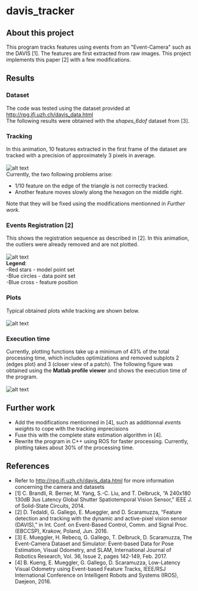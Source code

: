# davis_tracker
## About this project
This program tracks features using events from an "Event-Camera" such as the DAVIS [1]. The features are first extracted from raw images. This project implements this paper [2] with a few modifications.  <br />

## Results
### Dataset
The code was tested using the dataset provided at http://rpg.ifi.uzh.ch/davis_data.html<br />
The following results were obtained with the *shapes_6dof* dataset from [3].

### Tracking
In this animation, 10 features extracted in the first frame of the dataset are tracked with a precision of approximately 3 pixels in average.<br /><br />
![alt text](https://github.com/thomasjlew/davis_tracker/blob/master/imgs/tracking_shapes_speedx4_new.gif)<br />
Currently, the two following problems arise:
- 1/10 feature on the edge of the triangle is not correctly tracked.<br />
- Another feature moves slowly along the hexagon on the middle right.<br />


Note that they will be fixed using the modifications mentionned in *Further work*.
### Events Registration [2]
This shows the registration sequence as described in [2]. In this animation, the outliers were already removed and are not plotted.<br /><br />
![alt text](https://github.com/thomasjlew/davis_tracker/blob/master/imgs/registration_shapes_new.gif)<br />
**Legend**:<br /> 
-Red stars - model point set<br /> 
-Blue circles - data point set <br />
-Blue cross - feature position

### Plots
Typical obtained plots while tracking are shown below. <br /> <br />
![alt text](https://github.com/thomasjlew/davis_tracker/blob/master/imgs/tracking_1.png)

### Execution time
Currently, plotting functions take up a minimum of 43% of the total processing time, which includes optimizations and removed subplots 2 (edges plot) and 3 (closer view of a patch). The following figure was obtained using the **Matlab profile viewer** and shows the execution time of the program. <br /> <br />
![alt text](https://github.com/thomasjlew/davis_tracker/blob/master/imgs/exec_time.png)

## Further work
- Add the modifications mentionned in [4], such as additionnal *events weights* to cope with the tracking imprecisions
- Fuse this with the complete state estimation algorithm in [4].
- Rewrite the program in C++ using ROS for faster processing. Currently, plotting takes about 30% of the processing time.

## References
- Refer to http://rpg.ifi.uzh.ch/davis_data.html for more information concerning the camera and datasets
- [1] C. Brandli, R. Berner, M. Yang, S.-C. Liu, and T. Delbruck, “A 240x180 130dB 3us Latency Global Shutter Spatiotemporal Vision Sensor,” IEEE J. of Solid-State Circuits, 2014.
- [2] D. Tedaldi, G. Gallego, E. Mueggler, and D. Scaramuzza, “Feature detection and tracking with the dynamic and active-pixel vision sensor (DAVIS),” in Int. Conf. on Event-Based Control, Comm. and Signal Proc. (EBCCSP), Krakow, Poland, Jun. 2016.
- [3] E. Mueggler, H. Rebecq, G. Gallego, T. Delbruck, D. Scaramuzza, The Event-Camera Dataset and Simulator: Event-based Data for Pose Estimation, Visual Odometry, and SLAM, International Journal of Robotics Research, Vol. 36, Issue 2, pages 142-149, Feb. 2017.
- [4] B. Kueng, E. Mueggler, G. Gallego, D. Scaramuzza, Low-Latency Visual Odometry using Event-based Feature Tracks, IEEE/RSJ International Conference on Intelligent Robots and Systems (IROS), Daejeon, 2016.

